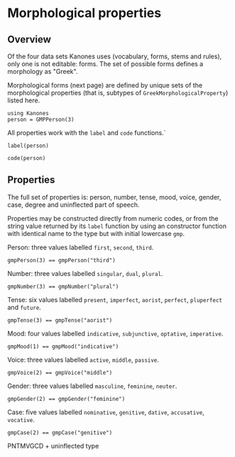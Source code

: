# Morphological properties


## Overview

Of the four data sets Kanones uses (vocabulary, forms, stems and rules), only one is not editable: forms.  The set of possible forms defines a morphology as "Greek".


Morphological forms (next page) are defined by unique sets of the morphological properties (that is, subtypes of `GreekMorphologicalProperty`) listed here.


```@example props
using Kanones
person = GMPPerson(3)
```

All properties work with the `label` and `code` functions.`

```@example props
label(person)
```

```@example props
code(person)
```

## Properties

The full set of properties is: person, number, tense, mood, voice, gender, case, degree and uninflected part of speech.


Properties may be constructed directly from numeric codes, or from the string value returned by its `label` function by using an  constructor function with identical name to the type but with initial lowercase `gmp`.

Person: three values labelled `first`, `second`, `third`.


```@example props
gmpPerson(3) == gmpPerson("third")
```

Number: three values labelled `singular`, `dual`, `plural`.

```@example props
gmpNumber(3) == gmpNumber("plural")
```

Tense: six values labelled `present`, `imperfect`, `aorist`, `perfect`, `pluperfect` and `future`.

```@example props
gmpTense(3) == gmpTense("aorist")
```


Mood: four values labelled `indicative`, `subjunctive`, `optative`, `imperative`.


```@example props
gmpMood(1) == gmpMood("indicative")
```


Voice: three values labelled `active`, `middle`, `passive`.

```@example props
gmpVoice(2) == gmpVoice("middle")
```


Gender: three values labelled `masculine`, `feminine`, `neuter`.


```@example props
gmpGender(2) == gmpGender("feminine")
```



Case: five values labelled `nominative`, `genitive`, `dative`, `accusative`, `vocative`.


```@example props
gmpCase(2) == gmpCase("genitive")
```

PNTMVGCD + uninflected type